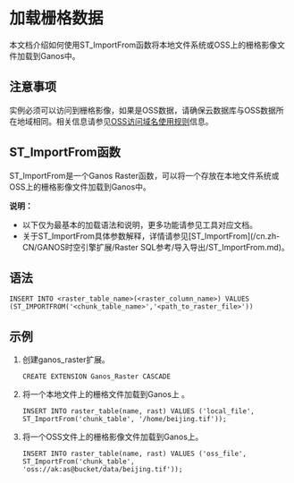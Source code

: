 # 加载栅格数据

本文档介绍如何使用ST\_ImportFrom函数将本地文件系统或OSS上的栅格影像文件加载到Ganos中。

## 注意事项

实例必须可以访问到栅格影像，如果是OSS数据，请确保云数据库与OSS数据所在地域相同。相关信息请参见[OSS访问域名使用规则](/cn.zh-CN/开发指南/访问域名（Endpoint）/OSS访问域名使用规则.md)信息。

## ST\_ImportFrom函数

ST\_ImportFrom是一个Ganos Raster函数，可以将一个存放在本地文件系统或OSS上的栅格影像文件加载到Ganos中。

**说明：**

-   以下仅为最基本的加载语法和说明，更多功能请参见工具对应文档。
-   关于ST\_ImportFrom具体参数解释，详情请参见[ST\_ImportFrom](/cn.zh-CN/GANOS时空引擎扩展/Raster SQL参考/导入导出/ST_ImportFrom.md)。

## 语法

```
INSERT INTO <raster_table_name>(<raster_column_name>) VALUES (ST_IMPORTFROM('<chunk_table_name>','<path_to_raster_file>'))
```

## 示例

1.  创建ganos\_raster扩展。

    ```
    CREATE EXTENSION Ganos_Raster CASCADE
    ```

2.  将一个本地文件上的栅格文件加载到Ganos上 。

    ```
    INSERT INTO raster_table(name, rast) VALUES ('local_file', ST_ImportFrom('chunk_table', '/home/beijing.tif'));
    ```

3.  将一个OSS文件上的栅格影像文件加载到Ganos上。

    ```
    INSERT INTO raster_table(name, rast) VALUES ('oss_file', ST_ImportFrom('chunk_table', 'oss://ak:as@bucket/data/beijing.tif'));
    ```


